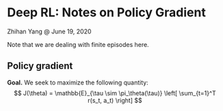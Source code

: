 # Deep RL: Notes on Policy Gradient

<script src="https://cdn.mathjax.org/mathjax/latest/MathJax.js?config=TeX-AMS-MML_HTMLorMML" type="text/javascript"></script>

Zhihan Yang @ June 19, 2020

Note that we are dealing with finite episodes here.

## Policy gradient

**Goal.** We seek to maximize the following quantity:
$$
J(\theta) = \mathbb{E}_{\tau \sim \pi_\theta(\tau)} \left[ \sum_{t=1}^T r(s_t, a_t) \right]
$$
